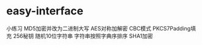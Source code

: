 # easy-interface
小练习
  MD5加密并改为二进制大写
  AES对称加解密 CBC模式 PKCS7Padding填充 256秘钥
  随机10位字符串
  字符串按照字典序排序
  SHA1加密
